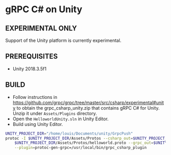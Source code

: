 gRPC C# on Unity
========================

EXPERIMENTAL ONLY
-------------
Support of the Unity platform is currently experimental.

PREREQUISITES
-------------

- Unity 2018.3.5f1

BUILD
-------

- Follow instructions in https://github.com/grpc/grpc/tree/master/src/csharp/experimental#unity to obtain the grpc_csharp_unity.zip
  that contains gRPC C# for Unity. Unzip it under `Assets/Plugins` directory.
- Open the `HelloworldUnity.sln` in Unity Editor.
- Build using Unity Editor.

```bash
UNITY_PROJECT_DIR="/home/louis/Documents/unity/GrpcPush"
protoc -I $UNITY_PROJECT_DIR/Assets/Protos --csharp_out=$UNITY_PROJECT_DIR/Assets/Protos \
    $UNITY_PROJECT_DIR/Assets/Protos/helloworld.proto --grpc_out=$UNITY_PROJECT_DIR/Assets/Protos \
    --plugin=protoc-gen-grpc=/usr/local/bin/grpc_csharp_plugin
```
